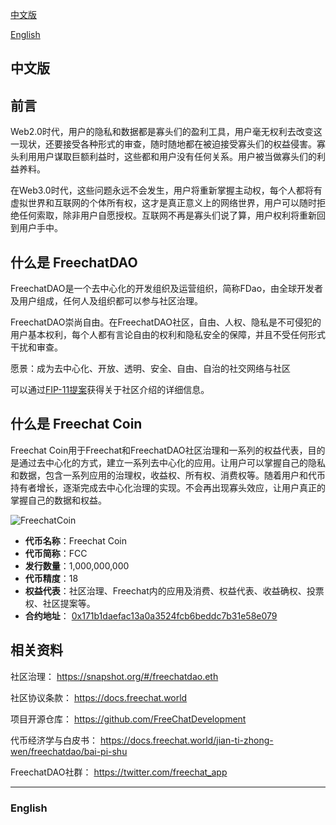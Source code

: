 [中文版](#1)

[English](#2)

<h2 id="1">中文版</h2>

## 前言

Web2.0时代，用户的隐私和数据都是寡头们的盈利工具，用户毫无权利去改变这一现状，还要接受各种形式的审查，随时随地都在被迫接受寡头们的权益侵害。寡头利用用户谋取巨额利益时，这些都和用户没有任何关系。用户被当做寡头们的利益养料。

在Web3.0时代，这些问题永远不会发生，用户将重新掌握主动权，每个人都将有虚拟世界和互联网的个体所有权，这才是真正意义上的网络世界，用户可以随时拒绝任何索取，除非用户自愿授权。互联网不再是寡头们说了算，用户权利将重新回到用户手中。

## 什么是 FreechatDAO

FreechatDAO是一个去中心化的开发组织及运营组织，简称FDao，由全球开发者及用户组成，任何人及组织都可以参与社区治理。

FreechatDAO崇尚自由。在FreechatDAO社区，自由、人权、隐私是不可侵犯的用户基本权利，每个人都有言论自由的权利和隐私安全的保障，并且不受任何形式干扰和审查。

愿景：成为去中心化、开放、透明、安全、自由、自治的社交网络与社区

可以通过[FIP-11提案](https://github.com/FreeChatDevelopment/FIPs/blob/main/FIP/fip-11.md)获得关于社区介绍的详细信息。

## 什么是 Freechat Coin

Freechat Coin用于Freechat和FreechatDAO社区治理和一系列的权益代表，目的是通过去中心化的方式，建立一系列去中心化的应用。让用户可以掌握自己的隐私和数据，包含一系列应用的治理权，收益权、所有权、消费权等。随着用户和代币持有者增长，逐渐完成去中心化治理的实现。不会再出现寡头效应，让用户真正的掌握自己的数据和权益。

![FreechatCoin](https://github.com/FreeChatDevelopment/FIPs/blob/main/assets/fip-9/FreechatCoin.png)
- **代币名称**：Freechat Coin
- **代币简称**：FCC
- **发行数量**：1,000,000,000
- **代币精度**：18
- **权益代表**：社区治理、Freechat内的应用及消费、权益代表、收益确权、投票权、社区提案等。
- **合约地址**：
[0x171b1daefac13a0a3524fcb6beddc7b31e58e079](https://etherscan.io/token/0x171b1daefac13a0a3524fcb6beddc7b31e58e079)

## 相关资料

社区治理：
https://snapshot.org/#/freechatdao.eth

社区协议条款：
https://docs.freechat.world

项目开源仓库：
https://github.com/FreeChatDevelopment

代币经济学与白皮书：
https://docs.freechat.world/jian-ti-zhong-wen/freechatdao/bai-pi-shu

FreechatDAO社群：
https://twitter.com/freechat_app

-------------------------

<h3 id="2">English</h3>
